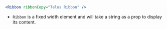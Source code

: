 ```jsx
<Ribbon ribbonCopy="Telus Ribbon" />
```

- `Ribbon` is a fixed width element and will take a string as a prop to display its content.
